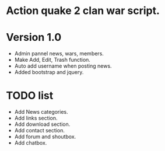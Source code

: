Action quake 2 clan war script.
===============================

Version 1.0
===========
+ Admin pannel news, wars, members.
+ Make Add, Edit, Trash function.
+ Auto add username when posting news.
+ Added bootstrap and jquery.

TODO list
==========
- Add News categories.
- Add links section.
- Add download section.
- Add contact section.
- Add forum and shoutbox.
- Add chatbox.